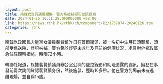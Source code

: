 ```yaml
---
layout: post
title: 南韓女議員遇襲受傷　警方將被捕疑犯留院觀察
date: 2024-01-26 10:31:28.000000000 +08:00
link: https://news.rthk.hk/rthk/ch/component/k2/1737874-20240126.htm
categories: rthk
---
```


南韓執政國民力量黨女議員裴賢鎮昨日在首爾街頭，被一名初中生用石頭襲擊，頭部受傷送院，疑犯被捕。警方鑑於疑犯未成年及目前的健康狀況，凌晨對他採取緊急住院觀察措施，時限72小時。

韓聯社報道，根據裴賢鎮議員辦公室公開的監控錄影和助理透露的資訊，疑犯在事發前兩次詢問確認裴賢鎮身份，然後施襲，歷時10多秒。他在警方到場前未有逃離現場，並自稱15歲。
